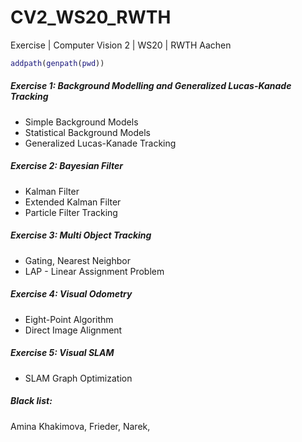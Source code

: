 # CV2_WS20_RWTH
Exercise | Computer Vision 2 | WS20 | RWTH Aachen


```matlab
addpath(genpath(pwd))
```

##### Exercise 1: Background Modelling and Generalized Lucas-Kanade Tracking
- Simple Background Models
- Statistical Background Models
- Generalized Lucas-Kanade Tracking

##### Exercise 2: Bayesian Filter
- Kalman Filter
- Extended Kalman Filter
- Particle Filter Tracking

##### Exercise 3: Multi Object Tracking
- Gating, Nearest Neighbor
- LAP - Linear Assignment Problem

##### Exercise 4: Visual Odometry
- Eight-Point Algorithm
- Direct Image Alignment

##### Exercise 5: Visual SLAM
- SLAM Graph Optimization

##### Black list:
Amina Khakimova,
Frieder,
Narek,
